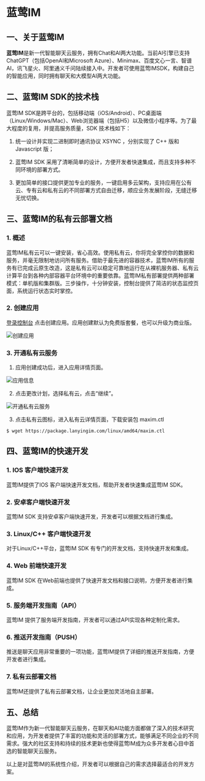 # 蓝莺IM

## 一、关于蓝莺IM

**蓝莺IM**是新一代智能聊天云服务，拥有Chat和AI两大功能。当前AI引擎已支持ChatGPT（包括OpenAI和Microsoft Azure）、Minimax、百度文心一言、智谱AI，讯飞星火、阿里通义千问陆续接入中。开发者可使用蓝莺IMSDK，构建自己的智能应用，同时拥有聊天和大模型AI两大功能。

## 二、蓝莺IM SDK的技术栈

蓝莺IM SDK是跨平台的，包括移动端（iOS/Android）、PC桌面端（Linux/Windows/Mac）、Web浏览器端（包括H5）以及微信小程序等。为了最大程度的复用，并提高服务质量，SDK 技术栈如下：

1. 统一设计并实现二进制即时通讯协议 XSYNC ，分别实现了 C++ 版和 Javascript 版；

2. 蓝莺IM SDK 采用了清晰简单的设计，方便开发者快速集成，而且支持多种不同环境的部署方式。

3. 更加简单的接口提供更加专业的服务，一键启用多云架构，支持应用在公有云、专有云和私有云的不同部署方式自由迁移，顺应业务发展阶段，无缝迁移无忧切换。

## 三、蓝莺IM的私有云部署文档

### 1. 概述

蓝莺IM私有云可以一键安装，省心高效。使用私有云，你将完全掌控你的数据和服务，并毫无限制地访问所有服务。借助于最先进的容器技术，蓝莺IM所有的服务有已完成云原生改造，这是私有云可以稳定可靠地运行在从裸机服务器、私有云计算平台到各种内部容器平台环境中的重要依靠。蓝莺IM私有部署提供两种部署模式：单机版和集群版。三步操作，十分钟安装，控制台提供了简洁的状态监控页面，系统运行状态实时掌控。

### 2. 创建应用

[登录控制台](https://console.lanyingim.com) 点击创建应用。应用创建默认为免费版套餐，也可以升级为商业版。

![创建应用](../assets/1-1.create_app.png)

### 3. 开通私有云服务

1. 应用创建成功后，进入应用详情页面。

![应用信息](../assets/1-2.app_info.png)

2. 点击更改计划，选择私有云，点击“继续”。

![开通私有云服务](../assets/1-3.select_private_plan.png)

3. 点击私有云图标，进入私有云详情页面，下载安装包 maxim.ctl

```
$ wget https://package.lanyingim.com/linux/amd64/maxim.ctl
```

## 四、蓝莺IM的快速开发

### 1. IOS 客户端快速开发

蓝莺IM提供了IOS 客户端快速开发文档，帮助开发者快速集成蓝莺IM SDK。

### 2. 安卓客户端快速开发

蓝莺IM SDK 支持安卓客户端快速开发，开发者可以根据文档进行集成。

### 3. Linux/C++ 客户端快速开发

对于Linux/C++平台，蓝莺IM SDK 有专门的开发文档，支持快速开发和集成。

### 4. Web 前端快速开发

蓝莺IM SDK 在Web前端也提供了快速开发文档和接口说明，方便开发者进行集成。

### 5. 服务端开发指南（API）

蓝莺IM 提供了服务端开发指南，开发者可以通过API实现各种定制化需求。

### 6. 推送开发指南（PUSH）

推送是聊天应用非常重要的一项功能，蓝莺IM提供了详细的推送开发指南，方便开发者进行集成。

### 7. 私有云部署文档

蓝莺IM还提供了私有云部署文档，让企业更加灵活地自主部署。

## 五、总结

蓝莺IM作为新一代智能聊天云服务，在聊天和AI功能方面都做了深入的技术研究和应用，为开发者提供了丰富的功能和灵活的部署方式，能够满足不同企业的不同需求。强大的社区支持和持续的技术更新也使得蓝莺IM成为众多开发者心目中首选的智能聊天云服务。

以上是对蓝莺IM的系统性介绍，开发者可以根据自己的需求选择最适合的开发方案。

